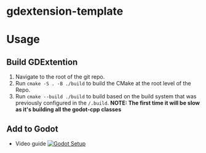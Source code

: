 # gdextension-template


# Usage
## Build GDExtention
1. Navigate to the root of the git repo. 
2. Run `cmake -S . -B ./build` to build the CMake at the root level of the Repo.
3. Run `cmake --build ./build` to build based on the build system that was previously configured in the `/.build`.
**NOTE: The first time it will be slow as it's building all the godot-cpp classes**


## Add to Godot
- Video guide
[![Godot Setup](https://cdn.conceptartempire.com/images/08/6123/00-featured-godot-logo.jpg)](https://thatonegamedev.com/wp-content/uploads/2023/03/godot4showcase.mp4)